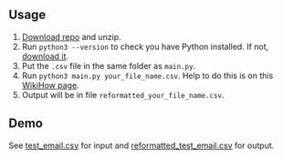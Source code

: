 ## Usage
1. [Download repo](https://github.com/lewisforbes/Email-Reformatter/archive/refs/heads/main.zip) and unzip.
2. Run `python3 --version` to check you have Python installed. If not, [download it](https://www.python.org/downloads/).
3. Put the `.csv` file in the same folder as `main.py`.
4. Run `python3 main.py your_file_name.csv`. Help to do this is on this [WikiHow page](https://www.wikihow.com/Use-Windows-Command-Prompt-to-Run-a-Python-File).
5. Output will be in file `reformatted_your_file_name.csv`.

## Demo
See [test_email.csv](/test_email.csv) for input and [reformatted_test_email.csv](/reformatted_test_email.csv) for output.
